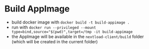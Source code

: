 
# Build AppImage

* build docker image with `docker build -t build-appimage .`
* run with `docker run --privileged --mount type=bind,source="$(pwd)",target=/tmp -it build-appimage`
* the AppImage will be available in the `nextload-client/build` folder (which will be created in the current folder)
